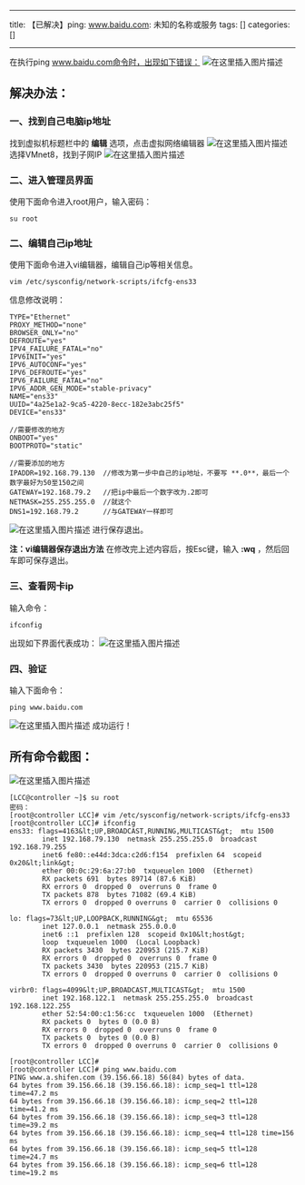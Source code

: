 
--- 
title:  【已解决】ping: www.baidu.com: 未知的名称或服务 
tags: []
categories: [] 

---
在执行ping www.baidu.com命令时，出现如下错误： <img src="https://img-blog.csdnimg.cn/b2de444cd30e458fb834805ab0b4f9ec.png#pic_center" alt="在这里插入图片描述">

## 解决办法：

### 一、找到自己电脑ip地址

找到虚拟机标题栏中的 **编辑** 选项，点击虚拟网络编辑器 <img src="https://img-blog.csdnimg.cn/8ada312d340b4717ad91feb7e01e17d5.png?x-oss-process=image/watermark,type_d3F5LXplbmhlaQ,shadow_50,text_Q1NETiBA5L-X5Lq6TGF5bWFu,size_15,color_FFFFFF,t_70,g_se,x_16" alt="在这里插入图片描述"> 选择VMnet8，找到子网IP <img src="https://img-blog.csdnimg.cn/b2c0e42bb99b46539503a7a5a9be9e20.png?x-oss-process=image/watermark,type_d3F5LXplbmhlaQ,shadow_50,text_Q1NETiBA5L-X5Lq6TGF5bWFu,size_20,color_FFFFFF,t_70,g_se,x_16#pic_center" alt="在这里插入图片描述">

### 二、进入管理员界面

使用下面命令进入root用户，输入密码：

```
su root

```

### 二、编辑自己ip地址

使用下面命令进入vi编辑器，编辑自己ip等相关信息。

```
vim /etc/sysconfig/network-scripts/ifcfg-ens33

```

信息修改说明：

```
TYPE="Ethernet"
PROXY_METHOD="none"
BROWSER_ONLY="no"
DEFROUTE="yes"
IPV4_FAILURE_FATAL="no"
IPV6INIT="yes"
IPV6_AUTOCONF="yes"
IPV6_DEFROUTE="yes"
IPV6_FAILURE_FATAL="no"
IPV6_ADDR_GEN_MODE="stable-privacy"
NAME="ens33"
UUID="4a25e1a2-9ca5-4220-8ecc-182e3abc25f5"
DEVICE="ens33"

//需要修改的地方
ONBOOT="yes"
BOOTPROTO="static"

//需要添加的地方
IPADDR=192.168.79.130  //修改为第一步中自己的ip地址，不要写 **.0**，最后一个数字最好为50至150之间
GATEWAY=192.168.79.2   //把ip中最后一个数字改为.2即可
NETMASK=255.255.255.0  //就这个
DNS1=192.168.79.2      //与GATEWAY一样即可

```

<img src="https://img-blog.csdnimg.cn/f7954779fe534f9f825f31d983b3f1c2.png?x-oss-process=image/watermark,type_d3F5LXplbmhlaQ,shadow_50,text_Q1NETiBA5L-X5Lq6TGF5bWFu,size_20,color_FFFFFF,t_70,g_se,x_16" alt="在这里插入图片描述"> 进行保存退出。

**注：vi编辑器保存退出方法** 在修改完上述内容后，按Esc键，输入 **:wq** ，然后回车即可保存退出。

### 三、查看网卡ip

输入命令：

```
ifconfig

```

出现如下界面代表成功： <img src="https://img-blog.csdnimg.cn/9e337e9a916041f0b7c7b78702f3828f.png?x-oss-process=image/watermark,type_d3F5LXplbmhlaQ,shadow_50,text_Q1NETiBA5L-X5Lq6TGF5bWFu,size_20,color_FFFFFF,t_70,g_se,x_16" alt="在这里插入图片描述">

### 四、验证

输入下面命令：

```
ping www.baidu.com

```

<img src="https://img-blog.csdnimg.cn/11fa76d1dcfa4223899cc6fa69881f21.png" alt="在这里插入图片描述"> 成功运行！

## 所有命令截图：

<img src="https://img-blog.csdnimg.cn/1543d2dfef6046a28d74b44b3590236c.png?x-oss-process=image/watermark,type_d3F5LXplbmhlaQ,shadow_50,text_Q1NETiBA5L-X5Lq6TGF5bWFu,size_20,color_FFFFFF,t_70,g_se,x_16" alt="在这里插入图片描述">

```
[LCC@controller ~]$ su root
密码：
[root@controller LCC]# vim /etc/sysconfig/network-scripts/ifcfg-ens33
[root@controller LCC]# ifconfig
ens33: flags=4163&lt;UP,BROADCAST,RUNNING,MULTICAST&gt;  mtu 1500
        inet 192.168.79.130  netmask 255.255.255.0  broadcast 192.168.79.255
        inet6 fe80::e44d:3dca:c2d6:f154  prefixlen 64  scopeid 0x20&lt;link&gt;
        ether 00:0c:29:6a:27:b0  txqueuelen 1000  (Ethernet)
        RX packets 691  bytes 89714 (87.6 KiB)
        RX errors 0  dropped 0  overruns 0  frame 0
        TX packets 878  bytes 71082 (69.4 KiB)
        TX errors 0  dropped 0 overruns 0  carrier 0  collisions 0

lo: flags=73&lt;UP,LOOPBACK,RUNNING&gt;  mtu 65536
        inet 127.0.0.1  netmask 255.0.0.0
        inet6 ::1  prefixlen 128  scopeid 0x10&lt;host&gt;
        loop  txqueuelen 1000  (Local Loopback)
        RX packets 3430  bytes 220953 (215.7 KiB)
        RX errors 0  dropped 0  overruns 0  frame 0
        TX packets 3430  bytes 220953 (215.7 KiB)
        TX errors 0  dropped 0 overruns 0  carrier 0  collisions 0

virbr0: flags=4099&lt;UP,BROADCAST,MULTICAST&gt;  mtu 1500
        inet 192.168.122.1  netmask 255.255.255.0  broadcast 192.168.122.255
        ether 52:54:00:c1:56:cc  txqueuelen 1000  (Ethernet)
        RX packets 0  bytes 0 (0.0 B)
        RX errors 0  dropped 0  overruns 0  frame 0
        TX packets 0  bytes 0 (0.0 B)
        TX errors 0  dropped 0 overruns 0  carrier 0  collisions 0

[root@controller LCC]# 
[root@controller LCC]# ping www.baidu.com
PING www.a.shifen.com (39.156.66.18) 56(84) bytes of data.
64 bytes from 39.156.66.18 (39.156.66.18): icmp_seq=1 ttl=128 time=47.2 ms
64 bytes from 39.156.66.18 (39.156.66.18): icmp_seq=2 ttl=128 time=41.2 ms
64 bytes from 39.156.66.18 (39.156.66.18): icmp_seq=3 ttl=128 time=39.2 ms
64 bytes from 39.156.66.18 (39.156.66.18): icmp_seq=4 ttl=128 time=156 ms
64 bytes from 39.156.66.18 (39.156.66.18): icmp_seq=5 ttl=128 time=24.7 ms
64 bytes from 39.156.66.18 (39.156.66.18): icmp_seq=6 ttl=128 time=19.2 ms


```
